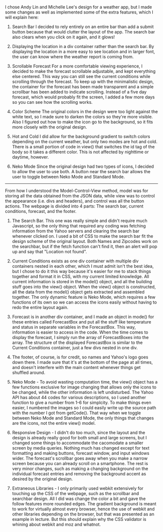 I chose Andy Lin and Michelle Lee's design for a weather app, but I made some changes as well as implemented some of the extra features, which I will explain here:

1. Search Bar
    I decided to rely entirely on an entire bar than add a submit button because that would clutter the layout of the app. The search bar also clears when you click on it again, and it glows!
    
2. Displaying the location in a div container rather than the search bar.
    By displaying the location in a more easy to see location and in larger font, the user can know where the weather report is coming from.

3. Scrollable Forecast
    For a more comfortable viewing experience, I decided to make the forecast scrollable adjustable, and kept everything else centered. This way you can still see the current conditions while scrolling through the forecast. To keep up with the minimalistic design, the container for the forecast has been made transparent and a simple scrollbar has been added to indicate scrolling. Instead of a five day forecast, which would probably fit the screen, I added a few more days so you can see how the scrolling works.
    
4. Color Scheme
    The original colors in the design were too light against the white text, so I made sure to darken the colors so they're more visible. Also I figured out how to make the icon go to the background, so it fits more closely with the original design.
    
5. Hot and Cold
    I did allow for the background gradient to switch colors depending on the current weather, but only two modes are hot and cold. There is a small portion of code in view() that switches the id tag of the body so it takes a different color. This is not affected by nighttime or daytime, however.
    
6. Neko Mode
    Since the original design had two types of icons, I decided to allow the user to use both. A button near the search bar allows the user to toggle between Neko Mode and Standard Mode.

------------------------

From how I understood the Model-Control-View method, model was for storing all the data obtained from the JSON data, while view was to control the appearance (i.e. divs and headers), and control was all the button actions. The webpage is divided into 4 parts: The search bar, current conditions, forecast, and the footer.

1. The Search Bar. This one was really simple and didn't require much Javascript, so the only thing that required any coding was fetching information from the Yahoo servers and clearing the search bar whenever clicked on. I used a bit of CSS to make the search bar fit the design scheme of the original layout. Both Names and Zipcodes work on the searchbar, but if the fetch function can't find it, then an alert will pop up and say that "Location not found".

2. Current Conditions exists as one div container with multiple div containers nested in each other, which I must admit isn't the best idea, but I chose to do it this way because it's easier for me to stack things together and format it in CSS, with my current limited knowledge. All current information is stored in the model() object, and all the building stuff goes into the view() object. When the view() object is constructed, all the data from the model() object gets extracted and assembled together. The only dynamic feature is Neko Mode, which requires a few functions of its own so we can access the icons easily without having to redo the entire layout again.

3. Forecast is in another div container, and I made an object in mode() for these entries called ForecastBox and put all the stuff like temperature and status in separate variables in the ForecastBox. This way, information is easier to access in the code. When the time comes to display the forecast, I simply run the array of ForecastBoxes into the array. The structure of the displayed ForecastBox is similar to the Current Conditions container, just a few divs nested in one div.

4. The footer, of course, is for credit, so names and Yahoo's logo goes down there. I made sure that it's at the bottom of the page at all times, and doesn't interfere with the main content whenever things get shuffled around.

5. Neko Mode - To avoid wasting computation time, the view() object has a few functions exclusive for image changing that allows only the icons to be changed, while the other information is left undisturbed. The Yahoo API has about 44 codes for various descriptions, so I used another function to give a number from 1-6 for simplcity. To make things even easier, I numbered the images so I could easily write up the source path with the number I got from getCode(). That way when we toggle between Neko Mode and Standard Mode, the only things that changes are the icons, not the entire view() model.

6. Responsive Design - I didn't do too much, since the layout and the design is already really good for both small and large screens, but I changed some things to accommodate the cacomodate a smaller screen by media queries. Nothing much has changed except for text formatting and making buttons, forecast window, and input windows wider. The forecast's scrollbar goes away when you make a narrow screen because you can already scroll on a smartphone. The rest is very minor changes, such as making a changing background on the individual forecast entries and removing the background accent as desired by the original design.

7. Extraneous Libraries - I only primarily used webkit extensively for touching up the CSS of the webpage, such as the scrollbar and searchbar design. All I did was change the color a bit and gave the follow features more rounded edges. The gradient background is meant to work for virtually almost every browser, hence the use of webkit and other libraries depending on the browser, but that was presented as an example in lecture. But this should explain why the CSS validator is whining about webkit and moz and whatnot.
